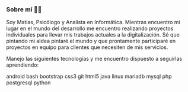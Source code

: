### Sobre mí 👨‍💻 

<!--
**m-cea/m-cea** is a ✨ _special_ ✨ repository because its `README.md` (this file) appears on your GitHub profile.

Here are some ideas to get you started:

- 🔭 I’m currently working on ...
- 🌱 I’m currently learning ...
- 👯 I’m looking to collaborate on ...
- 🤔 I’m looking for help with ...
- 💬 Ask me about ...
- 📫 How to reach me: ...
- 😄 Pronouns: ...
- ⚡ Fun fact: ...
-->


Soy Matias, Psicólogo y Analista en Informática. Mientras encuentro mi lugar en el mundo del desarrollo me encuentro realizando proyectos individuales para llevar mis trabajos actuales a la digitalización. Sé que pintando mi aldea pintaré el mundo y que prontamente participaré en proyectos en equipo para clientes que necesiten de mis servicios.

Manejo las siguientes tecnologías y me encuentro dispuesto a seguirlas aprendiendo:

 android bash bootstrap css3 git html5 java linux mariadb mysql php postgresql python 

